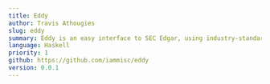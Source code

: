 ```yaml
---
title: Eddy
author: Travis Athougies
slug: eddy
summary: Eddy is an easy interface to SEC Edgar, using industry-standard XBRL data to create more beautiful and easier-to-understand financial statements
language: Haskell
priority: 1
github: https://github.com/iammisc/eddy
version: 0.0.1
---
```

